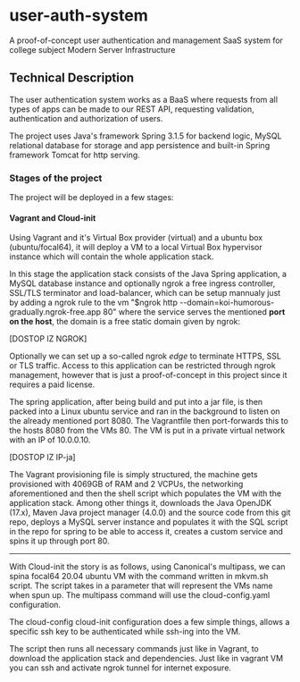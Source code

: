 # user-auth-system

A proof-of-concept user authentication and management SaaS system for college subject Modern Server Infrastructure

## Technical Description

The user authentication system works as a BaaS where requests from all types of apps can be made to our REST API, requesting validation, authentication and authorization of users.

The project uses Java's framework Spring 3.1.5 for backend logic, MySQL relational database for storage and app persistence and built-in Spring framework Tomcat for http serving.

### Stages of the project

The project will be deployed in a few stages:

#### Vagrant and Cloud-init

Using Vagrant and it's Virtual Box provider (virtual) and a ubuntu box (ubuntu/focal64), it will deploy a VM to a local Virtual Box hypervisor instance which will contain the whole application stack.

In this stage the application stack consists of the Java Spring application, a MySQL database instance and optionally ngrok
a free ingress controller, SSL/TLS terminator and load-balancer, which can be setup mannualy just by adding a ngrok rule to the vm "$ngrok http --domain=koi-humorous-gradually.ngrok-free.app 80" where the service serves the mentioned **port on the host**, the domain is a free static domain given by ngrok:

[DOSTOP IZ NGROK]

Optionally we can set up a so-called ngrok *edge* to terminate HTTPS, SSL or TLS traffic. Access to this application can be restricted through ngrok management, however that is just a proof-of-concept in this project since it requires a paid license.

The spring application, after being build and put into a jar file, is then packed into a Linux ubuntu service and ran in the background to listen on the already mentioned port 8080. The Vagrantfile then port-forwards this to the hosts 8080 from the VMs 80. The VM is put in a private virtual network with an IP of 10.0.0.10.

[DOSTOP IZ IP-ja]

The Vagrant provisioning file is simply structured, the machine gets provisioned with 4069GB of RAM and 2 VCPUs, the networking aforementioned and then the shell script which populates the VM with the application stack. Among other things it, downloads the Java OpenJDK (17.x), Maven Java project manager (4.0.0) and the source code from this git repo, deploys a MySQL server instance and populates it with the SQL script in the repo for spring to be able to access it, creates a custom service and spins it up through port 80.

---

With Cloud-init the story is as follows, using Canonical's multipass, we can spina focal64 20.04 ubuntu VM with the command written in mkvm.sh script. The script takes in a parameter that will represent the VMs name when spun up. The multipass command will use the cloud-config.yaml configuration.

The cloud-config cloud-init configuration does a few simple things, allows a specific ssh key to be authenticated while ssh-ing into the VM.

The script then runs all necessary commands just like in Vagrant, to download the application stack and dependencies. Just like in vagrant VM you can ssh and activate ngrok tunnel for internet exposure.
